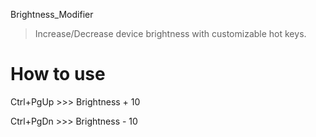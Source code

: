 Brightness_Modifier
> Increase/Decrease device brightness with customizable hot keys.

# How to use
Ctrl+PgUp >>> Brightness + 10

Ctrl+PgDn >>> Brightness - 10
